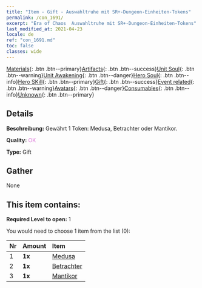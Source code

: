 ```yaml
---
title: "Item - Gift - Auswahltruhe mit SR+-Dungeon-Einheiten-Tokens"
permalink: /con_1691/
excerpt: "Era of Chaos  Auswahltruhe mit SR+-Dungeon-Einheiten-Tokens"
last_modified_at: 2021-04-23
locale: de
ref: "con_1691.md"
toc: false
classes: wide
---
```

 [Materials](/ItemsDE/){: .btn .btn--primary}[Artifacts](/ItemsDE/Artifacts/){: .btn .btn--success}[Unit Soul](/ItemsDE/UnitSoul/){: .btn .btn--warning}[Unit Awakening](/ItemsDE/UnitAwakening/){: .btn .btn--danger}[Hero Soul](/ItemsDE/HeroSoul/){: .btn .btn--info}[Hero SKill](/ItemsDE/HeroSkill/){: .btn .btn--primary}[Gift](/ItemsDE/Gift/){: .btn .btn--success}[Event related](/ItemsDE/Events/){: .btn .btn--warning}[Avatars](/ItemsDE/Avatars/){: .btn .btn--danger}[Consumables](/ItemsDE/Consumables/){: .btn .btn--info}[Unknown](/ItemsDE/Unknown/){: .btn .btn--primary}

## Details
 **Beschreibung:** Gewährt 1 Token: Medusa, Betrachter oder Mantikor.

 **Quality:** <span style="color: #DA70D6">OK</span>

 **Type:** Gift

## Gather

  None

## This item contains:

 **Required Level to open:** 1

 You would need to choose 1 item from the list (0):

  | Nr | Amount |     Item    |
  |:---|:-------|:------------|
  | 1 |  **1x** | [Medusa](/ItemsDE/unt_247/) |  | 
  | 2 |  **1x** | [Betrachter](/ItemsDE/unt_246/) |  | 
  | 3 |  **1x** | [Mantikor](/ItemsDE/unt_249/) |  | 
